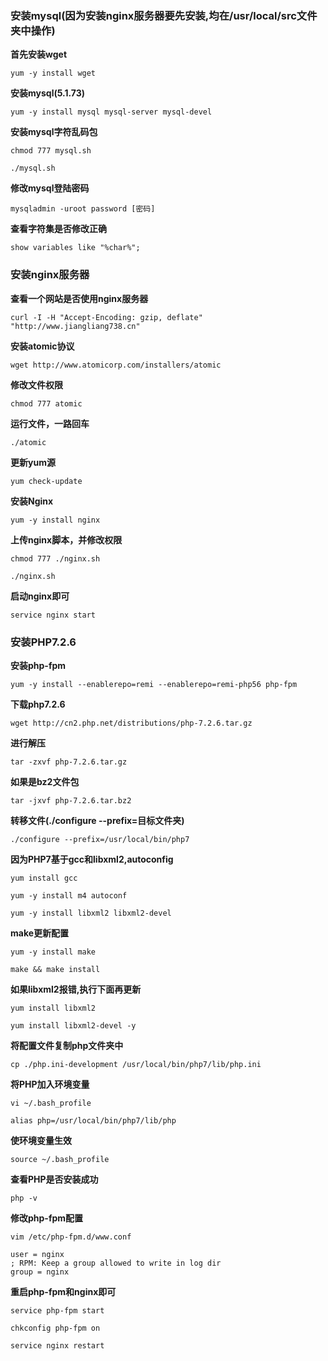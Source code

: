 ### 安装mysql(因为安装nginx服务器要先安装,均在/usr/local/src文件夹中操作)

**首先安装wget**

```
yum -y install wget
```

**安装mysql(5.1.73)**

```
yum -y install mysql mysql-server mysql-devel
```

**安装mysql字符乱码包**

```
chmod 777 mysql.sh
```
```
./mysql.sh
```

**修改mysql登陆密码**
```
mysqladmin -uroot password [密码]
```

**查看字符集是否修改正确**
```
show variables like "%char%";
```

### 安装nginx服务器

**查看一个网站是否使用nginx服务器**

```
curl -I -H "Accept-Encoding: gzip, deflate" "http://www.jiangliang738.cn"
```

**安装atomic协议**
```
wget http://www.atomicorp.com/installers/atomic
```

**修改文件权限**
```
chmod 777 atomic
```

**运行文件，一路回车**
```
./atomic
```

**更新yum源**
```
yum check-update
```

**安装Nginx**
```
yum -y install nginx
```

**上传nginx脚本，并修改权限**

```
chmod 777 ./nginx.sh
```

```
./nginx.sh
```

**启动nginx即可**
```
service nginx start
```

### 安装PHP7.2.6

**安装php-fpm**
```
yum -y install --enablerepo=remi --enablerepo=remi-php56 php-fpm
```

**下载php7.2.6**
```
wget http://cn2.php.net/distributions/php-7.2.6.tar.gz
```

**进行解压**
```
tar -zxvf php-7.2.6.tar.gz
```

**如果是bz2文件包**
```
tar -jxvf php-7.2.6.tar.bz2
```

**转移文件(./configure --prefix=目标文件夹)**
```
./configure --prefix=/usr/local/bin/php7
```

**因为PHP7基于gcc和libxml2,autoconfig**

```
yum install gcc
```
```
yum -y install m4 autoconf
```
```
yum -y install libxml2 libxml2-devel
```

**make更新配置**
```
yum -y install make
```

```
make && make install
```

**如果libxml2报错,执行下面再更新**

```
yum install libxml2

yum install libxml2-devel -y
```

**将配置文件复制php文件夹中**
```
cp ./php.ini-development /usr/local/bin/php7/lib/php.ini
```

**将PHP加入环境变量**
```
vi ~/.bash_profile
```

```
alias php=/usr/local/bin/php7/lib/php
```

**使环境变量生效**
```
source ~/.bash_profile
```

**查看PHP是否安装成功**
```
php -v
```

**修改php-fpm配置**
```
vim /etc/php-fpm.d/www.conf
```

```
user = nginx
; RPM: Keep a group allowed to write in log dir
group = nginx
```

**重启php-fpm和nginx即可**
```
service php-fpm start
```
```
chkconfig php-fpm on
```
```
service nginx restart
```


